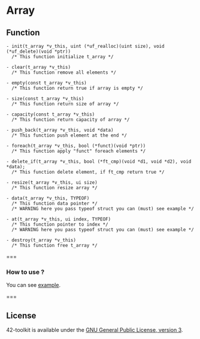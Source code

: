 Array
==========

## Function

	- init(t_array *v_this, uint (*uf_realloc)(uint size), void (*uf_delete)(void *ptr))
	  /* This function initialize t_array */

	- clear(t_array *v_this)
	  /* This function remove all elements */

	- empty(const t_array *v_this)
	  /* This function return true if array is empty */

	- size(const t_array *v_this)
	  /* This function return size of array */

	- capacity(const t_array *v_this)
	  /* This function return capacity of array */

	- push_back(t_array *v_this, void *data)
	  /* This function push element at the end */

	- foreach(t_array *v_this, bool (*funct)(void *ptr))
	  /* This function apply "funct" foreach elements */

	- delete_if(t_array *v_this, bool (*ft_cmp)(void *d1, void *d2), void *data);
	  /* This function delete element, if ft_cmp return true */

	- resize(t_array *v_this, ui size)
	  /* This function resize array */

	- data(t_array *v_this, TYPEOF)
	  /* This function data pointer */
	  /* WARNING here you pass typeof struct you can (must) see example */

	- at(t_array *v_this, ui index, TYPEOF)
	  /* This function pointer to index */
	  /* WARNING here you pass typeof struct you can (must) see example */

	- destroy(t_array *v_this)
	  /* This function free t_array */

===

### How to use ?

You can see [example](https://github.com/QuentinPerez/42-toolkit/tree/master/examples/libc/array).

===
## License

42-toolkit is available under the [GNU General Public License, version 3](LICENSE).
